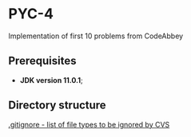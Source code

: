 # PYC-4
Implementation of first 10 problems from CodeAbbey
## Prerequisites
* **JDK version 11.0.1**;
## Directory structure
[.gitignore - list of file types to be ignored by CVS](https://github.com/newdevspace/PYC-4/blob/PYC-4/.gitignore)
